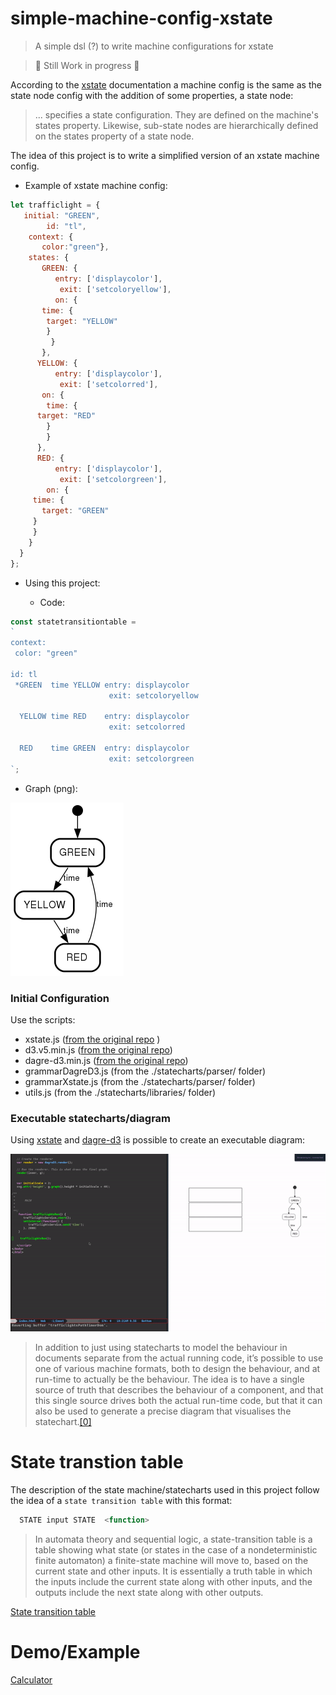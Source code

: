 # simple-machine-config-xstate
> A simple dsl (?) to write machine configurations for xstate

> 🚧 Still Work in progress 🚧 


According to the  [xstate](https://github.com/davidkpiano/xstate) documentation  a  machine config is the same as the state node config with the addition of some properties, a state node:

> ... specifies a state configuration. They are defined on the machine's states property. Likewise, sub-state nodes are hierarchically defined on the states property of a state node.

The idea of this project is to write a simplified version of an xstate machine config.



- Example of xstate machine config:


``` javascript
let trafficlight = {
   initial: "GREEN",
        id: "tl",
    context: {
       color:"green"},
    states: {
       GREEN: {
	      entry: ['displaycolor'],
	       exit: ['setcoloryellow'],
          on: {
	   time: {
	    target: "YELLOW"
	    }
         }
       },
      YELLOW: {
          entry: ['displaycolor'],
	       exit: ['setcolorred'],
       on: {
        time: {
	  target: "RED"
	    }
        }
      },
      RED: {
          entry: ['displaycolor'],
	       exit: ['setcolorgreen'],
        on: {
	 time: {
	   target: "GREEN"
	 } 
	 }
    }
  }
};
```

- Using this project:


  - Code:

``` javascript
const statetransitiontable = 
`
context:
 color: "green"

id: tl
 *GREEN  time YELLOW entry: displaycolor
                      exit: setcoloryellow

  YELLOW time RED    entry: displaycolor 
                      exit: setcolorred

  RED    time GREEN  entry: displaycolor
                      exit: setcolorgreen
`;
```

  - Graph (png): 


![graph image](graph.png)



### Initial Configuration

  Use the scripts:


- xstate.js         ([from the original repo](https://github.com/davidkpiano/xstate) )
- d3.v5.min.js      ([from the original repo](https://github.com/d3/d3/wiki))
- dagre-d3.min.js   ([from the original repo](https://github.com/dagrejs/dagre-d3/wiki))
- grammarDagreD3.js (from the ./statecharts/parser/ folder)
- grammarXstate.js  (from the ./statecharts/parser/ folder)
- utils.js          (from the ./statecharts/libraries/ folder)



### Executable statecharts/diagram

  Using [xstate](https://github.com/davidkpiano/xstate) and [dagre-d3]( https://github.com/dagrejs/dagre-d3) is possible to create an executable diagram:


![executable-diagram](executable-diagram-on-browser-trafficlights.gif)


> In addition to just using statecharts to model the behaviour in documents separate from the actual running code, it’s possible to use one of various machine formats, both to design the behaviour, and at run-time to actually be the behaviour. The idea is to have a single source of truth that describes the behaviour of a component, and that this single source drives both the actual run-time code, but that it can also be used to generate a precise diagram that visualises the statechart.[[0]](https://statecharts.github.io/)


# State transtion table 

 The description of the state machine/statecharts used in this project follow the idea of a `state transition table` with  this format:
 
``` javascript
  STATE input STATE  <function> 
```

> In automata theory and sequential logic, a state-transition table is a table showing what state (or states in the case of a nondeterministic finite automaton) a finite-state machine will move to, based on the current state and other inputs. It is essentially a truth table in which the inputs include the current state along with other inputs, and the outputs include the next state along with other outputs. 


[State transition table](https://en.wikipedia.org/wiki/State-transition_table)


# Demo/Example

[Calculator](https://diegoperezm.github.io/simple-machine-config-xstate/examples/browser/freecodecamp/calculatorv2/index.html)


